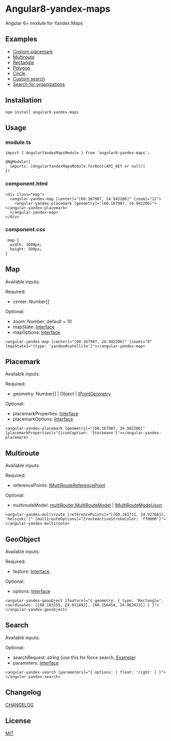 
# Angular8-yandex-maps
Angular 6+ module for Yandex.Maps

## Examples

- [Custom placemark](https://stackblitz.com/edit/custom-placemark)
- [Multiroute](https://stackblitz.com/edit/multiroute)
- [Rectangle](https://stackblitz.com/edit/rectangle)
- [Polygon](https://stackblitz.com/edit/geoobject-polygon)
- [Circle](https://stackblitz.com/edit/geoobject-circle)
- [Custom search](https://stackblitz.com/edit/custom-searchcontrol)
- [Search for organizations](https://stackblitz.com/edit/search-for-organizations)

## Installation

```
npm install angular8-yandex-maps
```

## Usage
### module.ts

```
import { AngularYandexMapsModule } from 'angular8-yandex-maps';

@NgModule({
  imports: [AngularYandexMapsModule.forRoot(API_KEY or null)]
})
```

### component.html

```
<div class="map">
  <angular-yandex-map [center]="[60.167987, 24.942206]" [zoom]="12">
    <angular-yandex-placemark [geometry]="[60.167987, 24.942206]"></angular-yandex-placemark>
  </angular-yandex-map>
</div>
```

### component.css

```
.map {
  width: 1000px;
  height: 500px;
}
```

## Map
Available inputs:

Required:
 - center: Number[]

Optional:
 - zoom: Number; default = 10
 - mapState: [Interface](https://tech.yandex.ru/maps/jsapi/doc/2.1/ref/reference/Map-docpage/#Map__param-state)
 - mapOptions: [Interface](https://tech.yandex.ru/maps/jsapi/doc/2.1/ref/reference/Map-docpage/#Map__param-options)

```
<angular-yandex-map [center]="[60.167987, 24.942206]" [zoom]="8" [mapState]="{type: 'yandex#satellite'}"></angular-yandex-map>
```

## Placemark
Available inputs:

Required:
 - geometry:  Number[] | Object | [IPointGeometry](https://tech.yandex.ru/maps/jsapi/doc/2.1/ref/reference/IPointGeometry-docpage/ "IPointGeometry")

Optional:
- placemarkProperties: [Interface](https://tech.yandex.ru/maps/jsapi/doc/2.1/ref/reference/Placemark-docpage/#Placemark__param-properties "Interface")
- placemarkOptions: [Interface](https://tech.yandex.ru/maps/jsapi/doc/2.1/ref/reference/Placemark-docpage/#Placemark__param-options "Interface")

```
<angular-yandex-placemark [geometry]="[60.167987, 24.942206]" [placemarkProperties]="{iconCaption: 'Stockmann'}"></angular-yandex-placemark>
```
## Multiroute
Available inputs:

Required:
 - referencePoints:  [IMultiRouteReferencePoint](https://tech.yandex.ru/maps/jsapi/doc/2.1/ref/reference/IMultiRouteReferencePoint-docpage/ "IMultiRouteReferencePoint")

Optional:
- multirouteModel: [multiRouter.MultiRouteModel](https://tech.yandex.ru/maps/jsapi/doc/2.1/ref/reference/multiRouter.MultiRouteModel-docpage/ "multiRouter.MultiRouteModel") | [IMultiRouteModelJson](https://tech.yandex.ru/maps/jsapi/doc/2.1/ref/reference/IMultiRouteModelJson-docpage/ "IMultiRouteModelJson")

```
<angular-yandex-multiroute [referencePoints]="[[60.181711, 24.927661], 'helsinki']" [multirouteOptions]="{routeActiveStrokeColor: 'ff0000'}"></angular-yandex-multiroute>
```

## GeoObject
Available inputs:

Required:
- feature: [Interface](https://tech.yandex.ru/maps/jsapi/doc/2.1/ref/reference/GeoObject-docpage/#GeoObject__param-feature)

Optional:
- options: [Interface](https://tech.yandex.ru/maps/jsapi/doc/2.1/ref/reference/GeoObject-docpage/#GeoObject__param-options)

```
<angular-yandex-geoobject [feature]="{ geometry: { type: 'Rectangle', coordinates: [[60.183155, 24.911892], [60.156454, 24.962433]] } }"></angular-yandex-geoobject>
```

## Search
Available inputs:

Optional:
- searchRequest: string (use this for force search, [Example](https://stackblitz.com/edit/search-for-organizations))
- parameters: [Interface](https://tech.yandex.ru/maps/jsapi/doc/2.1/ref/reference/control.SearchControl-docpage/#control.SearchControl__param-parameters)

```
<angular-yandex-search [parameters]="{ options: { float: 'right' } }"></angular-yandex-search>
```

## Changelog
[CHANGELOG](https://github.com/ddubrava/angular-yandex-maps/blob/develop/CHANGELOG.md)

## License
[MIT](https://github.com/ddubrava/angular-yandex-maps/blob/develop/LICENSE.md)